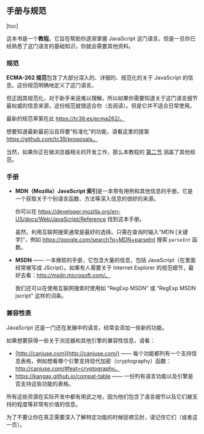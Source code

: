 ## 手册与规范

[toc]

这本书是一个**教程**。它旨在帮助你逐渐掌握 JavaScript 这门语言。但是一旦你已经熟悉了这门语言的基础知识，你就会需要其他资料。

### 规范

**ECMA-262 规范**包含了大部分深入的、详细的、规范化的关于 JavaScript 的信息。这份规范明确地定义了这门语言。

但正因其规范化，对于新手来说难以理解。所以如果你需要知道关于这门语言细节最权威的信息来源，这份规范就很适合你（去阅读）。但是它并不适合日常使用。

最新的规范草案在此 https://tc39.es/ecma262/。

想要知道最新最前沿且将要“标准化”的功能，请看这里的提案 https://github.com/tc39/proposals。

当然，如果你正在做浏览器相关的开发工作，那么本教程的 [第二节](https://zh.javascript.info/browser-environment) 涵盖了其他规范。

### 手册

- **MDN（Mozilla）JavaScript 索引**是一本带有用例和其他信息的手册。它是一个获取关于个别语言函数、方法等深入信息的很好的来源。

  你可以在 https://developer.mozilla.org/en-US/docs/Web/JavaScript/Reference 找到这本手册。

  虽然，利用互联网搜索通常是最好的选择。只需在查询时输入“MDN [关键字]”，例如 https://google.com/search?q=MDN+parseInt 搜索 `parseInt` 函数。

- **MSDN** —— 一本微软的手册，它包含大量的信息，包括 JavaScript（在里面经常被写成 JScript）。如果有人需要关于 Internet Explorer 的规范细节，最好去看：http://msdn.microsoft.com/。

  我们还可以在使用互联网搜索时使用如 “RegExp MSDN” 或 “RegExp MSDN jscript” 这样的词条。

### 兼容性表

JavaScript 还是一门还在发展中的语言，经常会添加一些新的功能。

如果想要获得一些关于浏览器和其他引擎的兼容性信息，请看：

- [http://caniuse.com](http://caniuse.com/) —— 每个功能都列有一个支持信息表格，例如想看哪个引擎支持现代加密（cryptography）函数：http://caniuse.com/#feat=cryptography。
- https://kangax.github.io/compat-table —— 一份列有语言功能以及引擎是否支持这些功能的表格。

所有这些资源在实际开发中都有用武之地，因为他们包含了语言细节以及它们被支持的程度等非常有价值的信息。

为了不要让你在真正需要深入了解特定功能的时候捉襟见肘，请记住它们（或者这一页）。